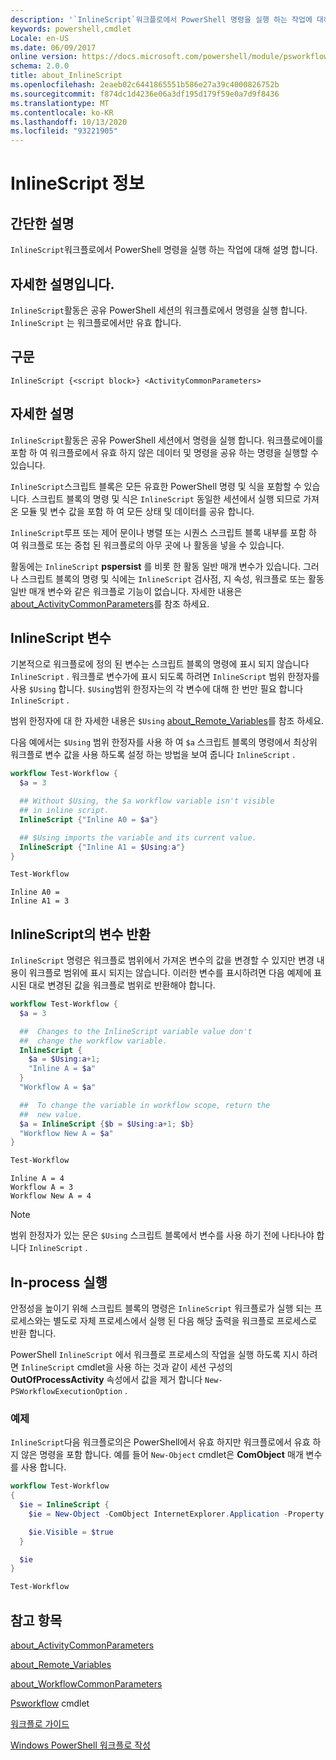```yaml
---
description: '`InlineScript`워크플로에서 PowerShell 명령을 실행 하는 작업에 대해 설명 합니다.'
keywords: powershell,cmdlet
Locale: en-US
ms.date: 06/09/2017
online version: https://docs.microsoft.com/powershell/module/psworkflow/about/about_inlinescript?view=powershell-5.1&WT.mc_id=ps-gethelp
schema: 2.0.0
title: about_InlineScript
ms.openlocfilehash: 2eaeb02c6441865551b586e27a39c4000826752b
ms.sourcegitcommit: f874dc1d4236e06a3df195d179f59e0a7d9f8436
ms.translationtype: MT
ms.contentlocale: ko-KR
ms.lasthandoff: 10/13/2020
ms.locfileid: "93221905"
---
```

# <a name="about-inlinescript"></a>InlineScript 정보

## <a name="short-description"></a>간단한 설명

`InlineScript`워크플로에서 PowerShell 명령을 실행 하는 작업에 대해 설명 합니다.

## <a name="long-description"></a>자세한 설명입니다.

`InlineScript`활동은 공유 PowerShell 세션의 워크플로에서 명령을 실행 합니다. `InlineScript` 는 워크플로에서만 유효 합니다.

## <a name="syntax"></a>구문

```
InlineScript {<script block>} <ActivityCommonParameters>
```

## <a name="detailed-description"></a>자세한 설명

`InlineScript`활동은 공유 PowerShell 세션에서 명령을 실행 합니다. 워크플로에이를 포함 하 여 워크플로에서 유효 하지 않은 데이터 및 명령을 공유 하는 명령을 실행할 수 있습니다.

`InlineScript`스크립트 블록은 모든 유효한 PowerShell 명령 및 식을 포함할 수 있습니다. 스크립트 블록의 명령 및 식은 `InlineScript` 동일한 세션에서 실행 되므로 가져온 모듈 및 변수 값을 포함 하 여 모든 상태 및 데이터를 공유 합니다.

`InlineScript`루프 또는 제어 문이나 병렬 또는 시퀀스 스크립트 블록 내부를 포함 하 여 워크플로 또는 중첩 된 워크플로의 아무 곳에 나 활동을 넣을 수 있습니다.

활동에는 `InlineScript` **pspersist** 를 비롯 한 활동 일반 매개 변수가 있습니다. 그러나 스크립트 블록의 명령 및 식에는 `InlineScript` 검사점, 지 속성, 워크플로 또는 활동 일반 매개 변수와 같은 워크플로 기능이 없습니다. 자세한 내용은 [about_ActivityCommonParameters](about_ActivityCommonParameters.md)를 참조 하세요.

## <a name="inlinescript-variables"></a>InlineScript 변수

기본적으로 워크플로에 정의 된 변수는 스크립트 블록의 명령에 표시 되지 않습니다 `InlineScript` . 워크플로 변수가에 표시 되도록 하려면 `InlineScript` 범위 한정자를 사용 `$Using` 합니다. `$Using`범위 한정자는의 각 변수에 대해 한 번만 필요 합니다 `InlineScript` .

범위 한정자에 대 한 자세한 내용은 `$Using` [about_Remote_Variables](../../Microsoft.PowerShell.Core/About/about_Remote_Variables.md)를 참조 하세요.

다음 예에서는 `$Using` 범위 한정자를 사용 하 여 `$a` 스크립트 블록의 명령에서 최상위 워크플로 변수 값을 사용 하도록 설정 하는 방법을 보여 줍니다 `InlineScript` .

```powershell
workflow Test-Workflow {
  $a = 3

  ## Without $Using, the $a workflow variable isn't visible
  ## in inline script.
  InlineScript {"Inline A0 = $a"}

  ## $Using imports the variable and its current value.
  InlineScript {"Inline A1 = $Using:a"}
}

Test-Workflow
```

```output
Inline A0 =
Inline A1 = 3
```

## <a name="returning-variables-in-inlinescript"></a>InlineScript의 변수 반환

`InlineScript` 명령은 워크플로 범위에서 가져온 변수의 값을 변경할 수 있지만 변경 내용이 워크플로 범위에 표시 되지는 않습니다. 이러한 변수를 표시하려면 다음 예제에 표시된 대로 변경된 값을 워크플로 범위로 반환해야 합니다.

```powershell
workflow Test-Workflow {
  $a = 3

  ##  Changes to the InlineScript variable value don't
  ##  change the workflow variable.
  InlineScript {
    $a = $Using:a+1;
    "Inline A = $a"
  }
  "Workflow A = $a"

  ##  To change the variable in workflow scope, return the
  ##  new value.
  $a = InlineScript {$b = $Using:a+1; $b}
  "Workflow New A = $a"
}

Test-Workflow
```

```output
Inline A = 4
Workflow A = 3
Workflow New A = 4
```

> [!NOTE]
> 범위 한정자가 있는 문은 `$Using` 스크립트 블록에서 변수를 사용 하기 전에 나타나야 합니다 `InlineScript` .

## <a name="running-in-process"></a>In-process 실행

안정성을 높이기 위해 스크립트 블록의 명령은 `InlineScript` 워크플로가 실행 되는 프로세스와는 별도로 자체 프로세스에서 실행 된 다음 해당 출력을 워크플로 프로세스로 반환 합니다.

PowerShell `InlineScript` 에서 워크플로 프로세스의 작업을 실행 하도록 지시 하려면 `InlineScript` cmdlet을 사용 하는 것과 같이 세션 구성의 **OutOfProcessActivity** 속성에서 값을 제거 합니다 `New-PSWorkflowExecutionOption` .

### <a name="example"></a>예제

`InlineScript`다음 워크플로의은 PowerShell에서 유효 하지만 워크플로에서 유효 하지 않은 명령을 포함 합니다. 예를 들어 `New-Object` cmdlet은 **ComObject** 매개 변수를 사용 합니다.

```powershell
workflow Test-Workflow
{
  $ie = InlineScript {
    $ie = New-Object -ComObject InternetExplorer.Application -Property @{navigate2="www.microsoft.com"}

    $ie.Visible = $true
  }

  $ie
}

Test-Workflow
```

## <a name="see-also"></a>참고 항목

[about_ActivityCommonParameters](about_ActivityCommonParameters.md)

[about_Remote_Variables](../../Microsoft.PowerShell.Core/About/about_Remote_Variables.md)

[about_WorkflowCommonParameters](about_WorkflowCommonParameters.md)

[Psworkflow](xref:PSWorkflow) cmdlet

[워크플로 가이드](/previous-versions/powershell/scripting/components/workflows-guide)

[Windows PowerShell 워크플로 작성](/previous-versions/powershell/scripting/developer/workflow/writing-a-windows-powershell-workflow)
